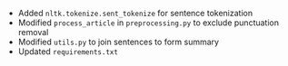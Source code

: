 - Added `nltk.tokenize.sent_tokenize` for sentence tokenization
- Modified `process_article` in `preprocessing.py` to exclude punctuation removal
- Modified `utils.py` to join sentences to form summary
- Updated `requirements.txt`
